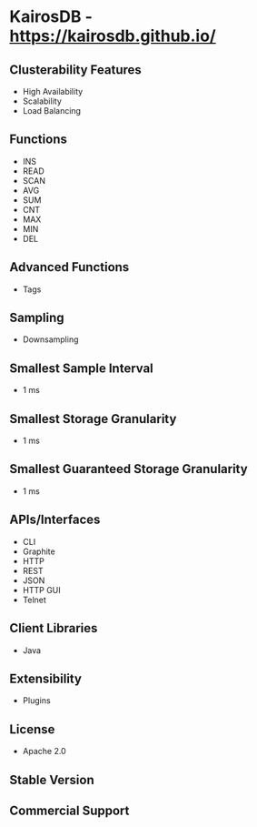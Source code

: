 # KairosDB - https://kairosdb.github.io/

## Clusterability Features
- High Availability
- Scalability
- Load Balancing

## Functions
- INS
- READ
- SCAN
- AVG
- SUM
- CNT
- MAX
- MIN
- DEL

## Advanced Functions
- Tags

## Sampling
- Downsampling

## Smallest Sample Interval
- 1 ms

## Smallest Storage Granularity
- 1 ms

## Smallest Guaranteed Storage Granularity
- 1 ms

## APIs/Interfaces
- CLI
- Graphite
- HTTP
- REST
- JSON
- HTTP GUI
- Telnet

## Client Libraries
- Java

## Extensibility
- Plugins

## License
- Apache 2.0

## Stable Version

## Commercial Support